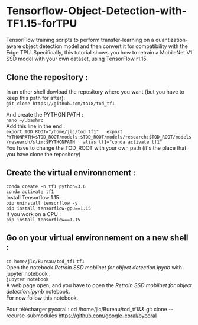 # Tensorflow-Object-Detection-with-TF1.15-forTPU
TensorFlow training scripts to perform transfer-learning on a quantization-aware object detection model and then convert it for compatibility with the Edge TPU. Specifically, this tutorial shows you how to retrain a MobileNet V1 SSD model with your own dataset, using TensorFlow r1.15.

## Clone the repository :
In an other shell dowload the repository where you want (but you have to keep this path for after):   
`git clone https://github.com/ta18/tod_tf1`

And create the PYTHON PATH :   
`nano ~/.bashrc`  
Add this line in the end :   
`export TOD_ROOT="/home/jlc/tod_tf1"  
export PYTHONPATH=$TOD_ROOT/models:$TOD_ROOT/models/research:$TOD_ROOT/models/research/slim:$PYTHONPATH  
alias tf1="conda activate tf1"`  
You have to change the TOD_ROOT with your own path (it's the place that you have clone the repository)  

## Create the virtual environnement :   
`conda create -n tf1 python=3.6`  
`conda activate tf1`  
Install Tensorflow 1.15 :   
`pip uninstall tensorflow -y`  
`pip install tensorflow-gpu==1.15`  
If you work on a CPU :   
`pip install tensorflow==1.15`     

## Go on your virtual environnement on a new shell :   
`cd home/jlc/Bureau/tod_tf1`
`tf1`  
Open the notebook *Retrain SSD mobilnet for object detection.ipynb* with jupyter notebook :   
`jupyter notebook`  
A web page open, and you have to open the *Retrain SSD mobilnet for object detection.ipynb* notebook.  
For now follow this notebook.   

Pour télécharger pycoral : 
cd /home/jlc/Bureau/tod_tf1&& git clone --recurse-submodules https://github.com/google-coral/pycoral
